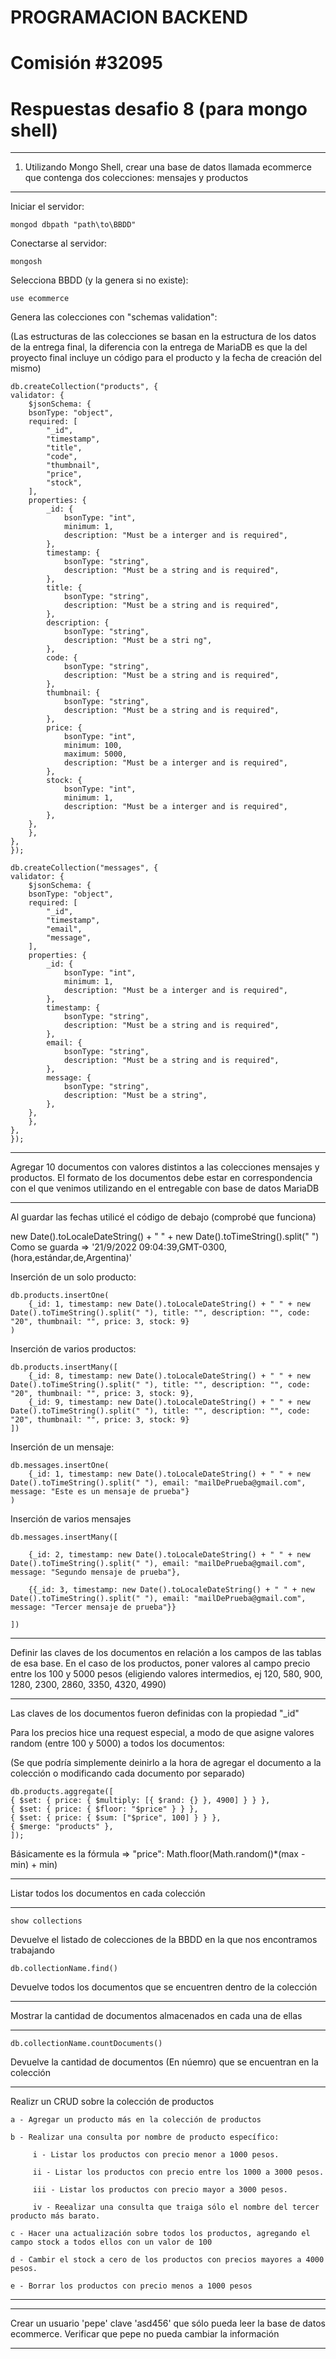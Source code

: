 # PROGRAMACION BACKEND

# Comisión #32095

# Respuestas desafio 8 (para mongo shell)

---

1. Utilizando Mongo Shell, crear una base de datos llamada ecommerce que contenga dos colecciones: mensajes y productos

---

Iniciar el servidor:

    mongod dbpath "path\to\BBDD"

Conectarse al servidor:

    mongosh

Selecciona BBDD (y la genera si no existe):

    use ecommerce

Genera las colecciones con "schemas validation":

(Las estructuras de las colecciones se basan en la estructura de los datos de la entrega final, la diferencia con la entrega de MariaDB es que la del proyecto final incluye un código para el producto y la fecha de creación del mismo)

    db.createCollection("products", {
    validator: {
        $jsonSchema: {
        bsonType: "object",
        required: [
            "_id",
            "timestamp",
            "title",
            "code",
            "thumbnail",
            "price",
            "stock",
        ],
        properties: {
            _id: {
                bsonType: "int",
                minimum: 1,
                description: "Must be a interger and is required",
            },
            timestamp: {
                bsonType: "string",
                description: "Must be a string and is required",
            },
            title: {
                bsonType: "string",
                description: "Must be a string and is required",
            },
            description: {
                bsonType: "string",
                description: "Must be a stri ng",
            },
            code: {
                bsonType: "string",
                description: "Must be a string and is required",
            },
            thumbnail: {
                bsonType: "string",
                description: "Must be a string and is required",
            },
            price: {
                bsonType: "int",
                minimum: 100,
                maximum: 5000,
                description: "Must be a interger and is required",
            },
            stock: {
                bsonType: "int",
                minimum: 1,
                description: "Must be a interger and is required",
            },
        },
        },
    },
    });

    db.createCollection("messages", {
    validator: {
        $jsonSchema: {
        bsonType: "object",
        required: [
            "_id",
            "timestamp",
            "email",
            "message",
        ],
        properties: {
            _id: {
                bsonType: "int",
                minimum: 1,
                description: "Must be a interger and is required",
            },
            timestamp: {
                bsonType: "string",
                description: "Must be a string and is required",
            },
            email: {
                bsonType: "string",
                description: "Must be a string and is required",
            },
            message: {
                bsonType: "string",
                description: "Must be a string",
            },
        },
        },
    },
    });

---

Agregar 10 documentos con valores distintos a las colecciones mensajes y productos. El formato de los documentos debe estar en correspondencia con el que venimos utilizando en el entregable con base de datos MariaDB

---

Al guardar las fechas utilicé el código de debajo (comprobé que funciona)

new Date().toLocaleDateString() + " " + new Date().toTimeString().split(" ")
Como se guarda => '21/9/2022 09:04:39,GMT-0300,(hora,estándar,de,Argentina)'

Inserción de un solo producto:

    db.products.insertOne(
        {_id: 1, timestamp: new Date().toLocaleDateString() + " " + new Date().toTimeString().split(" "), title: "", description: "", code: "20", thumbnail: "", price: 3, stock: 9}
    )

Inserción de varios productos:

    db.products.insertMany([
        {_id: 8, timestamp: new Date().toLocaleDateString() + " " + new Date().toTimeString().split(" "), title: "", description: "", code: "20", thumbnail: "", price: 3, stock: 9},
        {_id: 9, timestamp: new Date().toLocaleDateString() + " " + new Date().toTimeString().split(" "), title: "", description: "", code: "20", thumbnail: "", price: 3, stock: 9}
    ])

Inserción de un mensaje:

    db.messages.insertOne(
        {_id: 1, timestamp: new Date().toLocaleDateString() + " " + new Date().toTimeString().split(" "), email: "mailDePrueba@gmail.com", message: "Este es un mensaje de prueba"}
    )

Inserción de varios mensajes

    db.messages.insertMany([

        {_id: 2, timestamp: new Date().toLocaleDateString() + " " + new Date().toTimeString().split(" "), email: "mailDePrueba@gmail.com", message: "Segundo mensaje de prueba"},

        {{_id: 3, timestamp: new Date().toLocaleDateString() + " " + new Date().toTimeString().split(" "), email: "mailDePrueba@gmail.com", message: "Tercer mensaje de prueba"}}

    ])

---

Definir las claves de los documentos en relación a los campos de las tablas de esa base. En el caso de los productos, poner valores al campo precio entre los 100 y 5000 pesos (eligiendo valores intermedios, ej 120, 580, 900, 1280, 2300, 2860, 3350, 4320, 4990)

---

Las claves de los documentos fueron definidas con la propiedad "\_id"

Para los precios hice una request especial, a modo de que asigne valores random (entre 100 y 5000) a todos los documentos:

(Se que podría simplemente deinirlo a la hora de agregar el documento a la colección o modificando cada documento por separado)

    db.products.aggregate([
    { $set: { price: { $multiply: [{ $rand: {} }, 4900] } } },
    { $set: { price: { $floor: "$price" } } },
    { $set: { price: { $sum: ["$price", 100] } } },
    { $merge: "products" },
    ]);

Básicamente es la fórmula => "price": Math.floor(Math.random()\*(max - min) + min)

---

Listar todos los documentos en cada colección

---

    show collections

Devuelve el listado de colecciones de la BBDD en la que nos encontramos trabajando

    db.collectionName.find()

Devuelve todos los documentos que se encuentren dentro de la colección

---

Mostrar la cantidad de documentos almacenados en cada una de ellas

---

    db.collectionName.countDocuments()

Devuelve la cantidad de documentos (En núemro) que se encuentran en la colección

---

Realizr un CRUD sobre la colección de productos

    a - Agregar un producto más en la colección de productos

    b - Realizar una consulta por nombre de producto específico:

         i - Listar los productos con precio menor a 1000 pesos.

         ii - Listar los productos con precio entre los 1000 a 3000 pesos.

         iii - Listar los productos con precio mayor a 3000 pesos.

         iv - Reealizar una consulta que traiga sólo el nombre del tercer producto más barato.

    c - Hacer una actualización sobre todos los productos, agregando el campo stock a todos ellos con un valor de 100

    d - Cambir el stock a cero de los productos con precios mayores a 4000 pesos.

    e - Borrar los productos con precio menos a 1000 pesos

---

---

Crear un usuario 'pepe' clave 'asd456' que sólo pueda leer la base de datos ecommerce. Verificar que pepe no pueda cambiar la información

---
